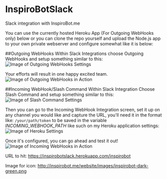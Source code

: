 # InspiroBotSlack
Slack integration with InspiroBot.me

You can use the currently hosted Heroku App (For Outgoing WebHooks only) below or you can clone the repo yourself and upload the Node.js app to your own private webserver and configure somewhat like it is below:

##Outgoing WebHooks
Within Slack Integrations choose Outgoing WebHooks and setup something similar to this:
![Image of Outgoing WebHooks Settings](http://i.imgur.com/fdLHTT4.png)

Your efforts will result in one happy excited team.
![Image of Outgoing WebHooks in Action](http://i.imgur.com/9dhHzkP.png)

##Incoming WebHook/Slash Command
Within Slack Integration Choose Slash Command and setup something similar to this:
![Image of Slash Command Settings](http://i.imgur.com/MzReYB7.png)

Then you can go to the Incoming WebHook Integration screen, set it up on any channel you would like and capture the URL, you'll need it in the format like: `/your/path/token` to be saved in the variable *INCOMING_WEBHOOK_PATH* like such on my Heroku application settings:
![Image of Heroku Settings](http://i.imgur.com/4MD1i5b.png)

Once it's configured, you can go ahead and test it out!
![Image of Incoming WebHooks in Action](http://i.imgur.com/YNeKT3l.png)

URL to hit: https://inspirobotslack.herokuapp.com/inspirobot

Image for icon: http://inspirobot.me/website/images/inspirobot-dark-green.png
